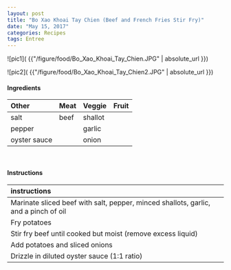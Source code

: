 ```yaml
---
layout: post
title: "Bo Xao Khoai Tay Chien (Beef and French Fries Stir Fry)"
date: "May 15, 2017"
categories: Recipes
tags: Entree
---
```




![pic1]( {{"/figure/food/Bo_Xao_Khoai_Tay_Chien.JPG" | absolute_url }})

![pic2]( {{"/figure/food/Bo_Xao_Khoai_Tay_Chien2.JPG" | absolute_url }})




#### Ingredients

<table class = "presenttab">
 <thead>
  <tr>
   <th style="text-align:left;"> Other </th>
   <th style="text-align:left;"> Meat </th>
   <th style="text-align:left;"> Veggie </th>
   <th style="text-align:left;"> Fruit </th>
  </tr>
 </thead>
<tbody>
  <tr>
   <td style="text-align:left;"> salt </td>
   <td style="text-align:left;"> beef </td>
   <td style="text-align:left;"> shallot </td>
   <td style="text-align:left;">  </td>
  </tr>
  <tr>
   <td style="text-align:left;"> pepper </td>
   <td style="text-align:left;">  </td>
   <td style="text-align:left;"> garlic </td>
   <td style="text-align:left;">  </td>
  </tr>
  <tr>
   <td style="text-align:left;"> oyster sauce </td>
   <td style="text-align:left;">  </td>
   <td style="text-align:left;"> onion </td>
   <td style="text-align:left;">  </td>
  </tr>
</tbody>
</table>

<br>

#### Instructions

<table class = "presenttabnoh">
 <thead>
  <tr>
   <th style="text-align:left;"> instructions </th>
  </tr>
 </thead>
<tbody>
  <tr>
   <td style="text-align:left;"> Marinate sliced beef with salt, pepper, minced shallots, garlic, and a pinch of oil </td>
  </tr>
  <tr>
   <td style="text-align:left;"> Fry potatoes </td>
  </tr>
  <tr>
   <td style="text-align:left;"> Stir fry beef until cooked but moist (remove excess liquid) </td>
  </tr>
  <tr>
   <td style="text-align:left;"> Add potatoes and sliced onions </td>
  </tr>
  <tr>
   <td style="text-align:left;"> Drizzle in diluted oyster sauce (1:1 ratio) </td>
  </tr>
</tbody>
</table>

